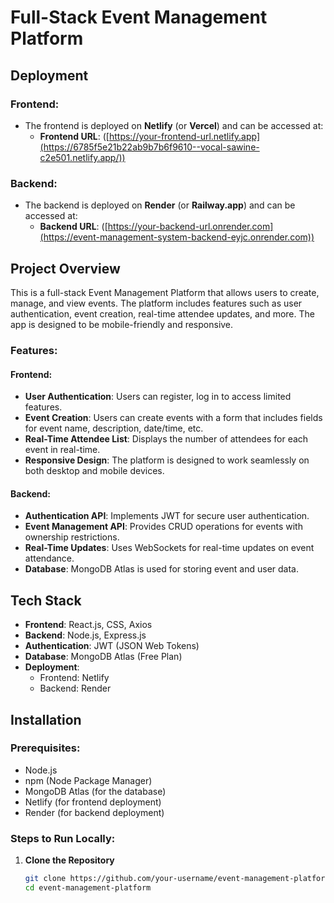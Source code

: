 # Full-Stack Event Management Platform

## Deployment

### Frontend:
- The frontend is deployed on **Netlify** (or **Vercel**) and can be accessed at:
  - **Frontend URL**: ([https://your-frontend-url.netlify.app](https://6785f5e21b22ab9b7b6f9610--vocal-sawine-c2e501.netlify.app/))

### Backend:
- The backend is deployed on **Render** (or **Railway.app**) and can be accessed at:
  - **Backend URL**: ([https://your-backend-url.onrender.com](https://event-management-system-backend-eyjc.onrender.com))

## Project Overview

This is a full-stack Event Management Platform that allows users to create, manage, and view events. The platform includes features such as user authentication, event creation, real-time attendee updates, and more. The app is designed to be mobile-friendly and responsive.

### Features:
#### Frontend:
- **User Authentication**: Users can register, log in to access limited features.
- **Event Creation**: Users can create events with a form that includes fields for event name, description, date/time, etc.
- **Real-Time Attendee List**: Displays the number of attendees for each event in real-time.
- **Responsive Design**: The platform is designed to work seamlessly on both desktop and mobile devices.

#### Backend:
- **Authentication API**: Implements JWT for secure user authentication.
- **Event Management API**: Provides CRUD operations for events with ownership restrictions.
- **Real-Time Updates**: Uses WebSockets for real-time updates on event attendance.
- **Database**: MongoDB Atlas is used for storing event and user data.

## Tech Stack

- **Frontend**: React.js, CSS, Axios
- **Backend**: Node.js, Express.js
- **Authentication**: JWT (JSON Web Tokens)
- **Database**: MongoDB Atlas (Free Plan)
- **Deployment**:
  - Frontend:  Netlify 
  - Backend: Render 

## Installation

### Prerequisites:
- Node.js
- npm (Node Package Manager)
- MongoDB Atlas (for the database)
- Netlify (for frontend deployment)
- Render (for backend deployment)

### Steps to Run Locally:

1. **Clone the Repository**
   ```bash
   git clone https://github.com/your-username/event-management-platform.git
   cd event-management-platform
